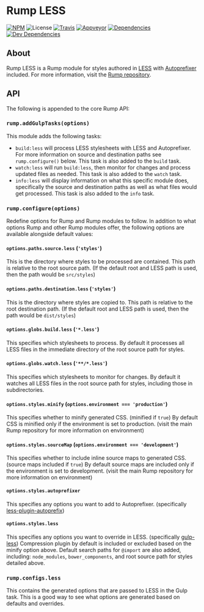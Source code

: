 # Rump LESS
[![NPM](http://img.shields.io/npm/v/rump-less.svg?style=flat-square)](https://www.npmjs.org/package/rump-less)
![License](http://img.shields.io/npm/l/rump-less.svg?style=flat-square)
[![Travis](http://img.shields.io/travis/rumps/rump-less.svg?style=flat-square&label=travis)](https://travis-ci.org/rumps/rump-less)
[![Appveyor](http://img.shields.io/appveyor/ci/jupl/rump-less.svg?style=flat-square&label=appveyor)](https://ci.appveyor.com/project/jupl/rump-less)
[![Dependencies](http://img.shields.io/david/rumps/rump-less.svg?style=flat-square)](https://david-dm.org/rumps/rump-less)
[![Dev Dependencies](http://img.shields.io/david/dev/rumps/rump-less.svg?style=flat-square)](https://david-dm.org/rumps/rump-less#info=devDependencies)


## About
Rump LESS is a Rump module for styles authored in [LESS](http://lesscss.org/)
with [Autoprefixer](https://github.com/postcss/autoprefixer) included. For more
information, visit the
[Rump repository](https://github.com/rumps/rump).


## API
The following is appended to the core Rump API:

### `rump.addGulpTasks(options)`
This module adds the following tasks:

- `build:less` will process LESS stylesheets with LESS and Autoprefixer. For
more information on source and destination paths see `rump.configure()` below.
This task is also added to the `build` task.
- `watch:less` will run `build:less`, then monitor for changes and process
updated files as needed. This task is also added to the `watch` task.
- `info:less` will display information on what this specific module does,
specifically the source and destination paths as well as what files would get
processed. This task is also added to the `info` task.

### `rump.configure(options)`
Redefine options for Rump and Rump modules to follow. In addition to what
options Rump and other Rump modules offer, the following options are
available alongside default values:

#### `options.paths.source.less` (`'styles'`)
This is the directory where styles to be processed are contained. This path is
relative to the root source path. (If the default root and LESS path is used,
then the path would be `src/styles`)

#### `options.paths.destination.less` (`'styles'`)
This is the directory where styles are copied to. This path is relative to the
root destination path. (If the default root and LESS path is used, then the
path would be `dist/styles`)

#### `options.globs.build.less` (`'*.less'`)
This specifies which stylesheets to process. By default it processes all LESS
files in the immediate directory of the root source path for styles.

#### `options.globs.watch.less` (`'**/*.less'`)
This specifies which stylesheets to monitor for changes. By default it watches
all LESS files in the root source path for styles, including those in
subdirectories.

#### `options.styles.minify` (`options.environment === 'production'`)
This specifies whether to minify generated CSS. (minified if `true`) By default
CSS is minified only if the environment is set to production. (visit the main
Rump repository for more information on environment)

#### `options.styles.sourceMap` (`options.environment === 'development'`)
This specifies whether to include inline source maps to generated CSS. (source
maps included if `true`) By default source maps are included only if the
environment is set to development. (visit the main Rump repository for more
information on environment)

#### `options.styles.autoprefixer`
This specifies any options you want to add to Autoprefixer. (specifically
[less-plugin-autoprefix](https://github.com/less/less-plugin-autoprefix))

#### `options.styles.less`
This specifies any options you want to override in LESS. (specifically
[gulp-less](https://github.com/plus3network/gulp-less)) Compression plugin by
default is included or excluded based on the minify option above. Default
search paths for `@import` are also added, including: `node_modules`,
`bower_components`, and root source path for styles detailed above.

### `rump.configs.less`
This contains the generated options that are passed to LESS in the Gulp task.
This is a good way to see what options are generated based on defaults and
overrides.
